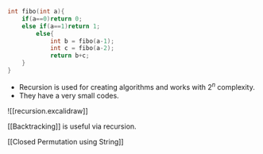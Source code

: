 ```c
int fibo(int a){
	if(a==0)return 0;
	else if(a==1)return 1;
		else{
			int b = fibo(a-1);
			int c = fibo(a-2);
			return b+c;
	}
}
```


- Recursion is used for creating algorithms and works with $2^n$ complexity.
- They have a very small codes.

![[recursion.excalidraw]]

[[Backtracking]] is useful via recursion.

[[Closed Permutation using String]]

